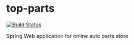 # top-parts
[![Build Status](https://travis-ci.com/Yurwar/top-parts.svg?branch=master)](https://travis-ci.com/Yurwar/top-parts)

Spring Web application for online auto parts store
